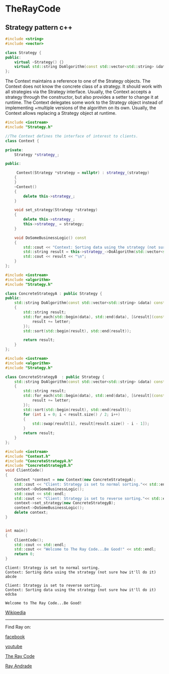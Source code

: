 # TheRayCode
## Strategy pattern c++

```c++
#include <string>
#include <vector>

class Strategy {
public:
    virtual ~Strategy() {}
    virtual std::string DoAlgorithm(const std::vector<std::string> &data) const = 0;
};
```

The Context maintains a reference to one of the Strategy objects. 
The Context does not know the concrete class of a strategy. 
It should work with all strategies via the Strategy interface.
Usually, the Context accepts a strategy through the constructor, but also provides a setter to change it at runtime.
The Context delegates some work to the Strategy object instead of implementing +multiple versions of the algorithm on its own.
Usually, the Context allows replacing a Strategy object at runtime.

```c++
#include <iostream>
#include "Strategy.h"

//The Context defines the interface of interest to clients.
class Context {

private:
    Strategy *strategy_;

public:

     Context(Strategy *strategy = nullptr) : strategy_(strategy)
    {
    }
    ~Context()
    {
        delete this->strategy_;
    }

    void set_strategy(Strategy *strategy)
    {
        delete this->strategy_;
        this->strategy_ = strategy;
    }

    void DoSomeBusinessLogic() const
    {
        std::cout << "Context: Sorting data using the strategy (not sure how it'll do it)\n";
        std::string result = this->strategy_->DoAlgorithm(std::vector<std::string>{"a", "e", "c", "b", "d"});
        std::cout << result << "\n";
    }
};
```

```c++
#include <iostream>
#include <algorithm>
#include "Strategy.h"

class ConcreteStrategyA : public Strategy {
public:
    std::string DoAlgorithm(const std::vector<std::string> &data) const override
    {
        std::string result;
        std::for_each(std::begin(data), std::end(data), [&result](const std::string &letter) {
            result += letter;
        });
        std::sort(std::begin(result), std::end(result));

        return result;
    }
};
```

```c++
#include <iostream>
#include <algorithm>
#include "Strategy.h"

class ConcreteStrategyB  : public Strategy {
    std::string DoAlgorithm(const std::vector<std::string> &data) const override
    {
        std::string result;
        std::for_each(std::begin(data), std::end(data), [&result](const std::string &letter) {
            result += letter;
        });
        std::sort(std::begin(result), std::end(result));
        for (int i = 0; i < result.size() / 2; i++)
        {
            std::swap(result[i], result[result.size() - i - 1]);
        }
        return result;
    }
};
```

```c++
#include <iostream>
#include "Context.h"
#include "ConcreteStrategyA.h"
#include "ConcreteStrategyB.h"
void ClientCode()
{
    Context *context = new Context(new ConcreteStrategyA);
    std::cout << "Client: Strategy is set to normal sorting."<< std::endl;
    context->DoSomeBusinessLogic();
    std::cout << std::endl;
    std::cout << "Client: Strategy is set to reverse sorting."<< std::endl;
    context->set_strategy(new ConcreteStrategyB);
    context->DoSomeBusinessLogic();
    delete context;
}


int main()
{
    ClientCode();
    std::cout << std::endl;
    std::cout << "Welcome to The Ray Code...Be Good!" << std::endl;
    return 0;
}
```

``` run
Client: Strategy is set to normal sorting.
Context: Sorting data using the strategy (not sure how it'll do it)
abcde

Client: Strategy is set to reverse sorting.
Context: Sorting data using the strategy (not sure how it'll do it)
edcba

Welcome to The Ray Code...Be Good!
```

[Wikipedia](https://en.wikipedia.org/wiki/Strategy_pattern)

----------------------------------------------------------------------------------------------------

Find Ray on:

[facebook](https://www.facebook.com/TheRayCode/)

[youtube](https://www.youtube.com/user/AndradeRay/)

[The Ray Code](https://www.RayAndrade.com)

[Ray Andrade](https://www.RayAndrade.org)
